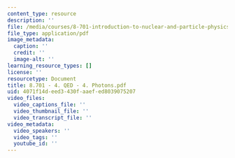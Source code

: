 ```yaml
---
content_type: resource
description: ''
file: /media/courses/8-701-introduction-to-nuclear-and-particle-physics-fall-2020/8701-4-qed-4-photons.pdf
file_type: application/pdf
image_metadata:
  caption: ''
  credit: ''
  image-alt: ''
learning_resource_types: []
license: ''
resourcetype: Document
title: 8.701 - 4. QED - 4. Photons.pdf
uid: 4071f14d-eed3-430f-aaef-ed8039075207
video_files:
  video_captions_file: ''
  video_thumbnail_file: ''
  video_transcript_file: ''
video_metadata:
  video_speakers: ''
  video_tags: ''
  youtube_id: ''
---
```


